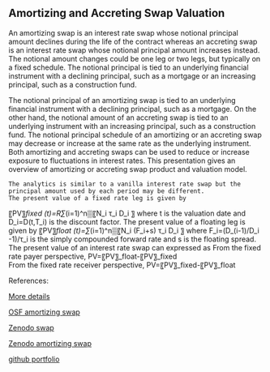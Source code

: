 ## Amortizing and Accreting Swap Valuation

An amortizing swap is an interest rate swap whose notional principal amount declines during the life of the contract whereas an accreting swap is an interest rate swap whose notional principal amount increases instead. The notional amount changes could be one leg or two legs, but typically on a fixed schedule. The notional principal is tied to an underlying financial instrument with a declining principal, such as a mortgage or an increasing principal, such as a construction fund. 

The notional principal of an amortizing swap is tied to an underlying financial instrument with a declining principal, such as a mortgage. On the other hand, the notional amount of an accreting swap  is tied to an underlying instrument with an increasing principal, such as a construction fund. The notional principal schedule of an amortizing or an accreting swap may decrease or increase at the same rate as the underlying instrument. Both amortizing and accreting swaps can be used to reduce or increase exposure to fluctuations in interest rates. This presentation gives an overview of amortizing or accreting swap product and valuation model. 

	The analytics is similar to a vanilla interest rate swap but the principal amount used by each period may be different.
	The present value of a fixed rate leg is given by

〖PV〗_fixed (t)=R∑_(i=1)^n▒〖N_i τ_i D_i 〗
where t is the valuation date and D_i=D(t,T_i) is the discount factor.
	The present value of a floating leg is given by
〖PV〗_float (t)=∑_(i=1)^n▒〖N_i (F_i+s) τ_i D_i 〗
where F_i=(D_(i-1)/D_i -1)/τ_i is the simply compounded forward rate and s is the floating spread.
	The present value of an interest rate swap can expressed as
	From the fixed rate payer perspective, PV=〖PV〗_float-〖PV〗_fixed		
	From the fixed rate receiver perspective, PV=〖PV〗_fixed-〖PV〗_float



References:

		
[More details](./IrAmortizingSwap-26.pdf)
 
[OSF amortizing swap](https://osf.io/mgc83/download)

[Zenodo swap](https://zenodo.org/record/6546723)

[Zenodo amortizing swap](https://zenodo.org/record/5771045/files/Zenodo-IrAmortizingSwap.pdf)

[github portfolio](https://github.com/cfrm17/PortfolioAcquisition)

